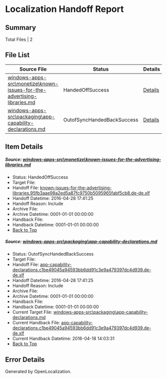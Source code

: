 # <a name='report-top'></a> Localization Handoff Report

## Summary
 Total Files | 2

## File List
 Source File | Status | Details 
 ----------- | ------ | ------- 
 [windows-apps-src\monetize\known-issues-for-the-advertising-libraries.md](https://github.com/Microsoft/windows-apps/blob/5b6d3e034b73e6ae693fbeab3ecd3b2b81f38bb1/windows-apps-src/monetize/known-issues-for-the-advertising-libraries.md) | HandedOffSuccess | [Details](#cfaa108cc93b6bae903e86ad141656bf613f185d3305)
 [windows-apps-src\packaging\app-capability-declarations.md](https://github.com/Microsoft/windows-apps/blob/bf0acf2e16b6260fafc34f4159653da1d34c2b59/windows-apps-src/packaging/app-capability-declarations.md) | OutofSyncHandedBackSuccess | [Details](#9d0749aac4cdcad282b2082b351962d3cd0b0ec83348)

## Item Details
##### <a name='cfaa108cc93b6bae903e86ad141656bf613f185d3305'></a> Source: [windows-apps-src\monetize\known-issues-for-the-advertising-libraries.md](https://github.com/Microsoft/windows-apps/blob/5b6d3e034b73e6ae693fbeab3ecd3b2b81f38bb1/windows-apps-src/monetize/known-issues-for-the-advertising-libraries.md)
* Status: HandedOffSuccess
* Target File: 
* Handoff File: [known-issues-for-the-advertising-libraries.95fb3aae98a2ed5a87fc9750b5095965fabf5cb8.de-de.xlf](https://github.com/Microsoft/WDG.handoff/blob/809b5f6d82c2b2f23127aff2ddf9aabf93485d8e/ol-handoff/Microsoft/windows-apps.de-de/master/known-issues-for-the-advertising-libraries.95fb3aae98a2ed5a87fc9750b5095965fabf5cb8.de-de.xlf)
* Handoff Datetime: 2016-04-28 17:41:25
* Handoff Reason: Include
* Archive File: 
* Archive Datetime: 0001-01-01 00:00:00
* Handback File: 
* Handback Datetime: 0001-01-01 00:00:00
* [Back to Top](#report-top)

##### <a name='9d0749aac4cdcad282b2082b351962d3cd0b0ec83348'></a> Source: [windows-apps-src\packaging\app-capability-declarations.md](https://github.com/Microsoft/windows-apps/blob/bf0acf2e16b6260fafc34f4159653da1d34c2b59/windows-apps-src/packaging/app-capability-declarations.md)
* Status: OutofSyncHandedBackSuccess
* Target File: 
* Handoff File: [app-capability-declarations.c1be49045a94593bb6dd91c3e9a479397dc4d939.de-de.xlf](https://github.com/Microsoft/WDG.handoff/blob/809b5f6d82c2b2f23127aff2ddf9aabf93485d8e/ol-handoff/Microsoft/windows-apps.de-de/master/app-capability-declarations.c1be49045a94593bb6dd91c3e9a479397dc4d939.de-de.xlf)
* Handoff Datetime: 2016-04-28 17:41:25
* Handoff Reason: Include
* Archive File: 
* Archive Datetime: 0001-01-01 00:00:00
* Handback File: 
* Handback Datetime: 0001-01-01 00:00:00
* Current Target File: [windows-apps-src\packaging\app-capability-declarations.md](https://github.com/Microsoft/windows-apps.de-de/blob/9cd74b5db042a750f17f0215af04616666b94b70/windows-apps-src/packaging/app-capability-declarations.md)
* Current Handback File: [app-capability-declarations.c1be49045a94593bb6dd91c3e9a479397dc4d939.de-de.xlf](https://github.com/Microsoft/WDG.handback/blob/f66758c0e4a625f9be529dd679ab0bb9b61495fc/ol-handback/Microsoft/windows-apps.de-de/master/app-capability-declarations.c1be49045a94593bb6dd91c3e9a479397dc4d939.de-de.xlf)
* Current Handback Datetime: 2016-04-18 14:03:31
* [Back to Top](#report-top)


## Error Details

Generated by OpenLocalization.
